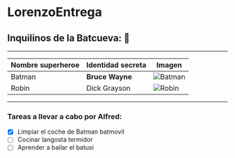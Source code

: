 # LorenzoEntrega

## Inquilinos de la Batcueva: :bat:
***

|Nombre superheroe        | Identidad secreta       |Imagen      |
|-------------------------|-------------------------|------------|
|Batman                   |**Bruce Wayne**          |![Batman](https://mural.uv.es/franpevi/batman.jpg)|
|Robin                    |Dick Grayson             |![Robin](https://mural.uv.es/franpevi/robin.jpg)|

***

### Tareas a llevar a cabo por Alfred:

- [X] Limpiar el coche de Batman batmovil
- [ ] Cocinar langosta termidor
- [ ] Aprender a bailar el batusi
